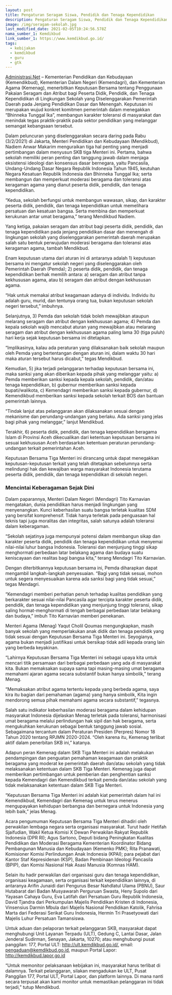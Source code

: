 ```yaml
---
layout: post
title: Pengaturan Seragam Siswa, Pendidik dan Tenaga Kependidikan
description: Pengaturan Seragam Siswa, Pendidik dan Tenaga Kependidikan bagi sekolah negeri.
image: /img/seragam-sekolah.jpg
last_modified_date: 2021-02-05T10:24:56.578Z
nama_sumber_1: Kemdikbud
link_sumber_1: https://www.kemdikbud.go.id/
tags:
  - kebijakan
  - kemdikbud
  - guru
  - gtk
---
```

[Administrasi.Net](/ "Administrasi.net") – Kementerian Pendidikan dan Kebudayaan (Kemendikbud), Kementerian Dalam Negeri (Kemendagri), dan Kementerian Agama (Kemenag), menerbitkan Keputusan Bersama tentang Penggunaan Pakaian Seragam dan Atribut bagi Peserta Didik, Pendidik, dan Tenaga Kependidikan di Lingkungan Sekolah yang Diselenggarakan Pemerintah Daerah pada Jenjang Pendidikan Dasar dan Menengah. Keputusan ini merupakan wujud konkret komitmen pemerintah dalam menegakkan “Bhinneka Tunggal Ika”, membangun karakter toleransi di masyarakat dan menindak tegas praktik-praktik pada sektor pendidikan yang melanggar semangat kebangsaan tersebut.

Dalam peluncuran yang diselenggarakan secara daring pada Rabu (3/2/2021) di Jakarta, Menteri Pendidikan dan Kebudayaan (Mendikbud), Nadiem Anwar Makarim menguraikan tiga hal penting yang menjadi pertimbangan dalam menyusun SKB tiga Menteri ini. Pertama, bahwa sekolah memiliki peran penting dan tanggung jawab dalam menjaga eksistensi ideologi dan konsensus dasar bernegara, yaitu Pancasila, Undang-Undang Dasar Negara Republik Indonesia Tahun 1945, keutuhan Negara Kesatuan Republik Indonesia dan Bhinneka Tunggal Ika; serta membangun dan memperkuat moderasi beragama dan toleransi atas keragaman agama yang dianut peserta didik, pendidik, dan tenaga kependidikan.

“Kedua, sekolah berfungsi untuk membangun wawasan, sikap, dan karakter peserta didik, pendidik, dan tenaga kependidikan untuk memelihara persatuan dan kesatuan bangsa. Serta membina dan memperkuat kerukunan antar umat beragama,” terang Mendikbud Nadiem.

Yang ketiga, pakaian seragam dan atribut bagi peserta didik, pendidik, dan tenaga kependidikan pada jenjang pendidikan dasar dan menengah di lingkungan sekolah yang diselenggarakan pemerintah daerah merupakan salah satu bentuk perwujudan moderasi beragama dan toleransi atas keragaman agama, tambah Mendikbud.

Enam keputusan utama dari aturan ini di antaranya adalah 1) keputusan bersama ini mengatur sekolah negeri yang diselenggarakan oleh Pemerintah Daerah (Pemda); 2) peserta didik, pendidik, dan tenaga kependidikan berhak memilih antara: a) seragam dan atribut tanpa kekhususan agama, atau b) seragam dan atribut dengan kekhususan agama.

“Hak untuk memakai atribut keagamaan adanya di individu. Individu itu adalah guru, murid, dan tentunya orang tua, bukan keputusan sekolah negeri tersebut,” imbuhnya.

Selanjutnya, 3) Pemda dan sekolah tidak boleh mewajibkan ataupun melarang seragam dan atribut dengan kekhususan agama; 4) Pemda dan kepala sekolah wajib mencabut aturan yang mewajibkan atau melarang seragam dan atribut dengan kekhususan agama paling lama 30 (tiga puluh) hari kerja sejak keputusan bersama ini ditetapkan.

“Implikasinya, kalau ada peraturan yang dilaksanakan baik sekolah maupun oleh Pemda yang bertentangan dengan aturan ini, dalam waktu 30 hari maka aturan tersebut harus dicabut,” tegas Mendikbud.

Kemudian, 5) jika terjadi pelanggaran terhadap keputusan bersama ini, maka sanksi yang akan diberikan kepada pihak yang melanggar yaitu: a) Pemda memberikan sanksi kepada kepala sekolah, pendidik, dan/atau tenaga kependidikan, b) gubernur memberikan sanksi kepada bupati/walikota, c) Kemendagri memberikan sanksi kepada gubernur, d) Kemendikbud memberikan sanksi kepada sekolah terkait BOS dan bantuan pemerintah lainnya.

“Tindak lanjut atas pelanggaran akan dilaksanakan sesuai dengan mekanisme dan perundang-undangan yang berlaku. Ada sanksi yang jelas bagi pihak yang melanggar,” lanjut Mendikbud.

Terakhir, 6) peserta didik, pendidik, dan tenaga kependidikan beragama Islam di Provinsi Aceh dikecualikan dari ketentuan keputusan bersama ini sesuai kekhususan Aceh berdasarkan ketentuan peraturan perundang-undangan terkait pemerintahan Aceh.

Keputusan Bersama Tiga Menteri ini dirancang untuk dapat menegakkan keputusan-keputusan terkait yang telah ditetapkan sebelumnya serta melindungi hak dan kewajiban warga masyarakat Indonesia terutama peserta didik, pendidik, dan tenaga kependidikan di sekolah negeri.

### Mencintai Keberagaman Sejak Dini

Dalam paparannya, Menteri Dalam Negeri (Mendagri) Tito Karnavian mengatakan, dunia pendidikan harus menjadi lingkungan yang menyenangkan. Kunci keberhasilan suatu bangsa terletak kualitas SDM yang bersifat komprehensif. Tidak hanya terletak pada penguasaan hal teknis tapi juga moralitas dan integritas, salah satunya adalah toleransi dalam keberagaman.

“Sekolah sejatinya juga mempunyai potensi dalam membangun sikap dan karakter peserta didik, pendidik dan tenaga kependidikan untuk menyemai nilai-nilai luhur bangsa Indonesia. Toleransi dan menjunjung tinggi sikap menghormati perbedaan latar belakang agama dan budaya suatu keniscayaan dan realitas bagi bangsa kita,” terang Mendagri Tito Karnavian.

Dengan diterbitkannya keputusan bersama ini, Pemda diharapkan dapat mengambil langkah-langkah penyesuaian. “Bagi yang tidak sesuai, mohon untuk segera menyesuaikan karena ada sanksi bagi yang tidak sesuai,” tegas Mendagri.

“Kemendagri memberi perhatian penuh terhadap kualitas pendidikan yang berkarakter sesuai nilai-nilai Pancasila agar tercipta karakter peserta didik, pendidik, dan tenaga kependidikan yang menjunjung tinggi toleransi, sikap saling hormat-menghormati di tengah berbagai perbedaan latar belakang dan budaya,” imbuh Tito Karnavian memberi penekanan.

Menteri Agama (Menag) Yaqut Cholil Qoumas mengungkapkan, masih banyak sekolah yang memperlakukan anak didik dan tenaga pendidik yang tidak sesuai dengan Keputusan Bersama Tiga Menteri ini. Seyogianya, agama bukan menjadi justifikasi untuk bersikap tidak adil kepada orang lain yang berbeda keyakinan.

“Lahirnya Keputusan Bersama Tiga Menteri ini sebagai upaya kita untuk mencari titik persamaan dari berbagai perbedaan yang ada di masyarakat kita. Bukan memaksakan supaya sama tapi masing-masing umat beragama memahami ajaran agama secara substantif bukan hanya simbolik,” terang Menag.

“Memaksakan atribut agama tertentu kepada yang berbeda agama, saya kira itu bagian dari pemahaman (agama) yang hanya simbolik, Kita ingin mendorong semua pihak memahami agama secara substantif,” tegasnya. 

Salah satu indikator keberhasilan moderasi beragama dalam kehidupan masyarakat Indonesia dijelaskan Menag terletak pada toleransi, harmonisasi umat beragama melalui perlindungan hak sipil dan hak beragama, serta mengukuhkan kerukunan sebagai bentuk tanggung jawab sosial. Sebagaimana tercantum dalam Peraturan Presiden (Perpres) Nomor 18 Tahun 2020 tentang RPJMN 2020-2024. “Oleh karena itu, Kemenag terlibat aktif dalam penerbitan SKB ini,” katanya.

Adapun peran Kemenag dalam SKB Tiga Menteri ini adalah melakukan pendampingan dan penguatan pemahaman keagamaan dan praktik beragama yang moderat ke pemerintah daerah dan/atau sekolah yang tidak melaksanakan ketentuan dalam SKB Tiga Menteri. Kemenag juga dapat memberikan pertimbangan untuk pemberian dan penghentian sanksi kepada Kemendagri dan Kemendikbud terkait pemda dan/atau sekolah yang tidak melaksanakan ketentuan dalam SKB Tiga Menteri. 

“Keputusan Bersama Tiga Menteri ini adalah kiat pemerintah dalam hal ini Kemendikbud, Kemendagri dan Kemenag untuk terus menerus mengupayakan kehidupan berbangsa dan bernegara untuk Indonesia yang lebih baik,” jelas Menag. 

Acara pengumuman Keputusan Bersama Tiga Menteri dihadiri oleh perwakilan lembaga negara serta organisasi masyarakat. Turut hadir Hetifah Sjaifudian, Wakil Ketua Komisi X Dewan Perwakilan Rakyat Republik Indonesia (DPR RI); Agus Sartono, Deputi bidang Peningkatan Kualitas Pendidikan dan Moderasi Beragama Kementerian Koordinator Bidang Pembangunan Manusia dan Kebudayaan (Kemenko PMK); Rita Pranawati, Komisioner Komisi Perlindungan Anak Indonesia (KPAI); para pejabat dari Kantor Staf Kepresidenan (KSP), Badan Pembinaan Ideologi Pancasila (BPIP), dan Komisi Nasional Hak Asasi Manusia (Komnas HAM).

Selain itu hadir perwakilan dari organisasi guru dan tenaga kependidikan, organisasi keagamaan, serta organisasi terkait kependidikan lainnya, di antaranya Arifin Junaidi dari Pengurus Besar Nahdlatul Ulama (PBNU), Saur Hutabarat dari Badan Musyawarah Perguruan Swasta, Heny Supolo dari Yayasan Cahaya Guru, Eva Latifah dari Persatuan Guru Republik Indonesia, David Tjandra dari Perkumpulan Majelis Pendidikan Kristen di Indonesia, Vinsensius Darmin Mbula dari Majelis Nasional Pendidikan Katolik, Fahrisa Marta dari Federasi Serikat Guru Indonesia, Hermin Tri Prasetyowati dari Majelis Luhur Persatuan Tamansiswa. 

Untuk aduan dan pelaporan terkait pelanggaran SKB, masyarakat dapat menghubungi Unit Layanan Terpadu (ULT), Gedung C, Lantai Dasar, Jalan Jenderal Sudirman, Senayan, Jakarta, 10270; atau menghubungi pusat panggilan: 177, Portal ULT: http://ult.kemdikbud.go.id/, email: pengaduan@kemdikbud.go.id, maupun Portal Lapor: http://kemdikbud.lapor.go.id

“Untuk memonitor pelaksanaan kebijakan ini, masyarakat harus terlibat di dalamnya. Terkait pelanggaran, silakan mengadukan ke ULT, Pusat Panggilan 177, Portal ULT, Portal Lapor, dan platform lainnya. Di mana nanti secara terpusat akan kami monitor untuk memastikan pelanggaran ini tidak terjadi,” tutup Mendikbud.